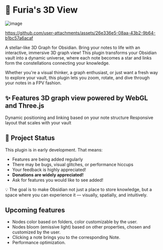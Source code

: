 # 🌌 Furia's 3D View

![image](https://github.com/user-attachments/assets/55f432bf-abbb-4554-8816-ef14527a85ca)

https://github.com/user-attachments/assets/26e336e5-08aa-43b2-9b64-b1bc57a6acaf

A stellar-like 3D Graph for Obsidian. Bring your notes to life with an interactive, immersive 3D graph view! This plugin transforms your Obsidian vault into a dynamic universe, where each note becomes a star and links form the constellations connecting your knowledge.

Whether you're a visual thinker, a graph enthusiast, or just want a fresh way to explore your vault, this plugin lets you zoom, rotate, and dive through your notes in a FPV fashion.

## ✨ Features 3D graph view powered by WebGL and Three.js

Dynamic positioning and linking based on your note structure
Responsive layout that scales with your vault

## 🚧 Project Status

This plugin is in early development. That means:

- Features are being added regularly
- There may be bugs, visual glitches, or performance hiccups
- Your feedback is highly appreciated!
- **Donations are widely appreciated!**
- Ask for features you would like to see added!

💡 The goal is to make Obsidian not just a place to store knowledge, but a space where you can experience it — visually, spatially, and intuitively.

## Upcoming features

- Nodes color based on folders, color customizable by the user.
- Nodes bloom (emissive light) based on other properties, chosen and customized by the user.
- Clicking a note brings you to the corresponding Note.
- Performance optimization.
